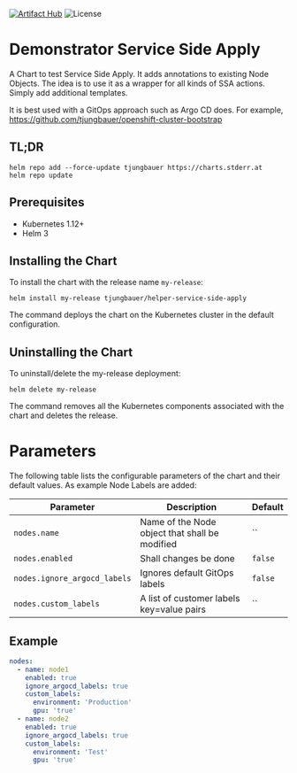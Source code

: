 [![Artifact Hub](https://img.shields.io/endpoint?url=https://artifacthub.io/badge/repository/openshift-bootstraps)](https://artifacthub.io/packages/search?repo=openshift-bootstraps)
![License](https://img.shields.io/badge/License-Apache_2.0-blue.svg)

# Demonstrator Service Side Apply

A Chart to test Service Side Apply. It adds annotations to existing Node Objects. The idea is to use it as a wrapper for all kinds of SSA actions. Simply add additional templates.

It is best used with a GitOps approach such as Argo CD does. For example, https://github.com/tjungbauer/openshift-cluster-bootstrap

## TL;DR 

```console
helm repo add --force-update tjungbauer https://charts.stderr.at
helm repo update
```

## Prerequisites

* Kubernetes 1.12+
* Helm 3

## Installing the Chart

To install the chart with the release name `my-release`:

```console
helm install my-release tjungbauer/helper-service-side-apply
```

The command deploys the chart on the Kubernetes cluster in the default configuration.

## Uninstalling the Chart

To uninstall/delete the my-release deployment:

```console
helm delete my-release
```

The command removes all the Kubernetes components associated with the chart and deletes the release.

# Parameters
The following table lists the configurable parameters of the chart and their default values. As example Node Labels are added:

| Parameter                                 | Description                                   | Default                                                 |
|-------------------------------------------|-----------------------------------------------|---------------------------------------------------------|
| `nodes.name` | Name of the Node object that shall be modified | `` |
| `nodes.enabled` | Shall changes be done | `false` |
| `nodes.ignore_argocd_labels` | Ignores default GitOps labels | `false` |
| `nodes.custom_labels` | A list of customer labels key=value pairs | `` |

## Example

```yaml
nodes:
  - name: node1
    enabled: true
    ignore_argocd_labels: true
    custom_labels:
      environment: 'Production'
      gpu: 'true'
  - name: node2
    enabled: true
    ignore_argocd_labels: true
    custom_labels:
      environment: 'Test'
      gpu: 'true'
```